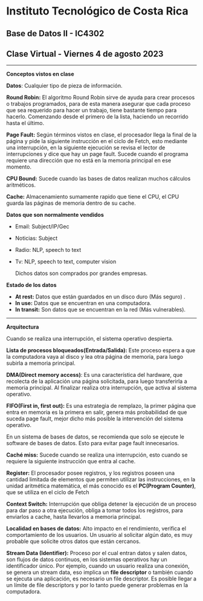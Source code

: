 # Instituto Tecnológico de Costa Rica
## Base de Datos II - IC4302
## Clase Virtual - Viernes 4 de agosto 2023

---
**Conceptos vistos en clase**

**Datos**: Cualquier tipo de pieza de información.

**Round Robin:** El algoritmo Round Robin sirve de ayuda para crear procesos o trabajos programados, para de esta manera asegurar que cada proceso que sea requerido para hacer un trabajo, tiene bastante tiempo para hacerlo. Comenzando desde el primero de la lista, haciendo un recorrido hasta el último.

**Page Fault:** Según términos vistos en clase, el procesador llega la final de la página y pide la siguiente instrucción en el ciclo de Fetch, esto mediante una interrupción, en la siguiente ejecución se revisa el lector de interrupciones y dice que hay un page fault. Sucede cuando el programa requiere una dirección que no está en la memoria principal en ese momento.

**CPU Bound:** Sucede cuando las bases de datos realizan muchos cálculos aritméticos.

**Cache:** Almacenamiento sumamente rapido que tiene el CPU, el CPU guarda las páginas de memoria dentro de su cache.

**Datos que son normalmente vendidos**

* Email: Subject/IP/Gec
* Noticias: Subject
* Radio: NLP, speech to text
* Tv: NLP, speech to text, computer vision

  Dichos datos son comprados por grandes empresas.

**Estado de los datos**
* **At rest:** Datos que están guardados en un disco duro (Más seguro) .
*  **In use:** Datos que se encuentran en una computadora.
*  **In transit:** Son datos que se encuentran en la red (Más vulnerables).

---
**Arquitectura**

Cuando se realiza una interrupción, el sistema operativo despierta.

**Lista de procesos bloqueados(Entrada/Salida):** Este proceso espera a que la computadora vaya al disco y lea otra página de memoria, para luego subirla a memoria principal.

**DMA(Direct memory access)**: Es una característica del hardware, que recolecta de la aplicación una página solicitada, para luego transferirla a memoria principal. Al finalizar realiza otra interrupción, que activa al sistema operativo.

**FIFO(First in, first out):** Es una estrategia de remplazo, la primer página que entra en memoria es la primera en salir, genera más probabilidad de que suceda page fault, mejor dicho más posible la intervención del sistema operativo.

En un sistema de bases de datos, se recomienda que solo se ejecute le software de bases de datos. Esto para evitar page fault innecesarios.

**Caché miss:** Sucede cuando se realiza una interrupción, esto cuando se requiere la siguiente instrucción que entra al cache.

**Register:** El procesador posee registros, y los registros poseen una cantidad limitada de elementos que permiten utilizar las instrucciones, en la unidad aritmética matemática, el más conocido es el **PC(Program Counter)**, que se utiliza en el ciclo de Fetch

**Context Switch:** Interrupción que obliga detener la ejecución de un  proceso para dar paso a otra ejecución, obliga a tomar todos los registros, para  enviarlos a cache, hasta llevarlos a memoria principal.

**Localidad en bases de datos:** Alto impacto en el rendimiento, verifica el comportamiento de los usuarios. Un usuario al solicitar algún dato, es muy probable que solicite otros datos que están cercanos.

**Stream Data (Identifier):** Proceso por el cual entran datos y salen datos, son flujos de datos continuos, en los sistemas operativos hay un identificador único.
Por ejemplo, cuando un usuario realiza una conexión, se genera un stream data, eso implica un **file descriptor** o también cuando se ejecuta una aplicación, es necesario un file descriptor. Es posible llegar a un límite de file descriptors y por lo tanto puede generar problemas en la computadora.

